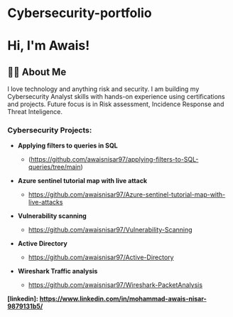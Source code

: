 # Cybersecurity-portfolio
<h1>Hi, I'm Awais! </h1> 
<h2>👨‍💻 About Me </h2>
I love technology and anything risk and security. I am building my Cybersecurity Analyst skills with hands-on experience using certifications and projects. Future focus is in Risk assessment, Incidence Response and Threat Inteligence.

<h3> Cybersecurity Projects:</h3>

- <b>Applying filters to queries in SQL</b>
  - (https://github.com/awaisnisar97/applying-filters-to-SQL-queries/tree/main)

- <b>Azure sentinel tutorial map with live attack</b>
  - https://github.com/awaisnisar97/Azure-sentinel-tutorial-map-with-live-attacks

- <b>Vulnerability scanning</b>
  - https://github.com/awaisnisar97/Vulnerability-Scanning

- <b>Active Directory</b>
  - https://github.com/awaisnisar97/Active-Directory

- <b> Wireshark Traffic analysis</b>
  - https://github.com/awaisnisar97/Wireshark-PacketAnalysis
    
<b> [linkedin]: https://www.linkedin.com/in/mohammad-awais-nisar-9879131b5/


